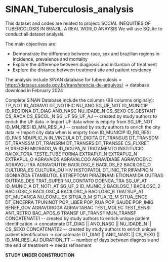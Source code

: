# SINAN_Tuberculosis_analysis

This dataset and codes are related to project: SOCIAL INEQUITIES OF TUBERCOLOSIS IN BRAZIL: A REAL WORLD ANAYSIS
We will use SQLite to conduct all dataset analysis. 

The main objectives are: 
- Demonstrate the difference between race, sex and brazilian regions in incidence, prevalence and mortality
- Explore the difference between diagnosis and initiantion of treatment
- Explore the distance between treatment site and patient residency

The analysis include SINAN database for tuberculosis = https://datasus.saude.gov.br/transferencia-de-arquivos/ -> database download in February 2024

Complete SINAN Database include the columns (98 columns originaly): 
TP_NOT
ID_AGRAVO
DT_NOTIFIC
NU_ANO
SG_UF_NOT
ID_MUNICIP
ID_REGIONA
DT_DIAG
ANO_NASC
NU_IDADE_N
CS_SEXO
CS_GESTANT
CS_RACA
CS_ESCOL_N
SG_UF
SG_UF_AJ -- created by study authors to enrich the UF data -> Import UF data when is emprty from SG_UF_NOT
ID_MN_RESI 
ID_MN_RESI_AJ -- created by study authors to enrich the city data -> Import city data when is emprty from ID_MUNICIP
ID_RG_RESI
ID_PAIS
NDUPLIC_N
IN_VINCULA
DT_DIGITA
DT_TRANSUS
DT_TRANSDM
DT_TRANSSM
DT_TRANSRM
DT_TRANSRS
DT_TRANSSE
CS_FLXRET
FLXRECEBI
MIGRADO_W
ID_OCUPA_N
TRATAMENTO
INSTITUCIO
RAIOX_TORA
TESTE_TUBE
FORMA
EXTRAPU1_N
EXTRAPU2_N
EXTRAPUL_O
AGRAVAIDS
AGRAVALCOO
AGRAVDIABE
AGRAVDOENC
AGRAVOUTRA
AGRAVOUTDE
BACILOSC_E
BACILOS_E2
BACILOSC_O
CULTURA_ES
CULTURA_OU
HIV
HISTOPATOL
DT_INIC_TR
RIFAMPICIN
ISONIAZIDA
ETAMBUTOL
ESTREPTOMI
PIRAZINAMI
ETIONAMIDA
OUTRAS
OUTRAS_DES
TRAT_SUPER
NU_CONTATO
DOENCA_TRA
SG_UF_AT
ID_MUNIC_A
DT_NOTI_AT
SG_UF_2
ID_MUNIC_2
BACILOSC_1
BACILOSC_2
BACILOSC_3
BACILOSC_4
BACILOSC_5
BACILOSC_6
TRATSUP_AT
DT_MUDANCA
NU_COMU_EX
SITUA_9_M
SITUA_12_M
SITUA_ENCE
DT_ENCERRA
TPUNINOT
POP_LIBER
POP_RUA
POP_SAUDE
POP_IMIG
BENEF_GOV
AGRAVDROGA
AGRAVTABAC
TEST_MOLEC
TEST_SENSI
ANT_RETRO
BAC_APOS_6
TRANSF
UF_TRANSF
MUN_TRANSF
CONCATENATE1 -- created by study authors to enrich unique patient identification -> concatenate DT_DIAG || ANO_NASC || NU_IDADE_N || CS_SEXO
CONCATENATE2 -- created by study authors to enrich unique patient identification -> concatenate DT_DIAG || ANO_NASC || CS_SEXO || ID_MN_RESI_AJ
DURATION_TT -- number of days between diagnosis and the end of treatment -> needs refinement 

**STUDY UNDER CONSTRUCTION**
